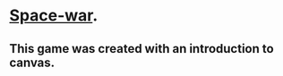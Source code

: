# [Space-war](https://game-space-war.netlify.app).
## This game was created with an introduction to canvas.


